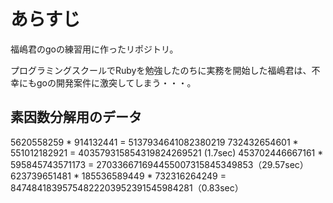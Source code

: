 # あらすじ
福嶋君のgoの練習用に作ったリポジトリ。

プログラミングスクールでRubyを勉強したのちに実務を開始した福嶋君は、不幸にもgoの開発案件に激突してしまう・・・。

## 素因数分解用のデータ

5620558259 * 914132441 = 5137934641082380219
732432654601 * 551012182921 = 403579315854319824269521 (1.7sec)
453702446667161 * 595845743571173 = 270336671694455007315845349853（29.57sec）
623739651481 * 185536589449 * 732316264249 = 84748418395754822203952391545984281（0.83sec）
